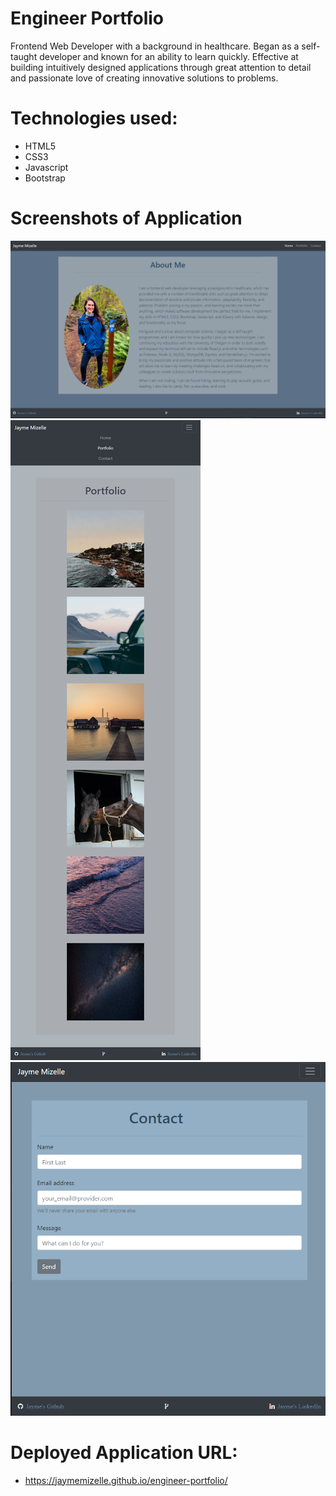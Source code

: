 # Engineer Portfolio


Frontend Web Developer with a background in healthcare. Began as a self-taught developer and known for an ability to learn quickly. Effective at building intuitively designed applications through great attention to detail and passionate love of creating innovative solutions to problems.

# Technologies used:
* HTML5
* CSS3
* Javascript
* Bootstrap

# Screenshots of Application

![alternative text](./assets/images/about_me.png "Home Page")
![alternative text](./assets/images/portfolio.png "Portfolio Page")
![alternative text](./assets/images/contact.png "Contact Page")



# Deployed Application URL:
* https://jaymemizelle.github.io/engineer-portfolio/

